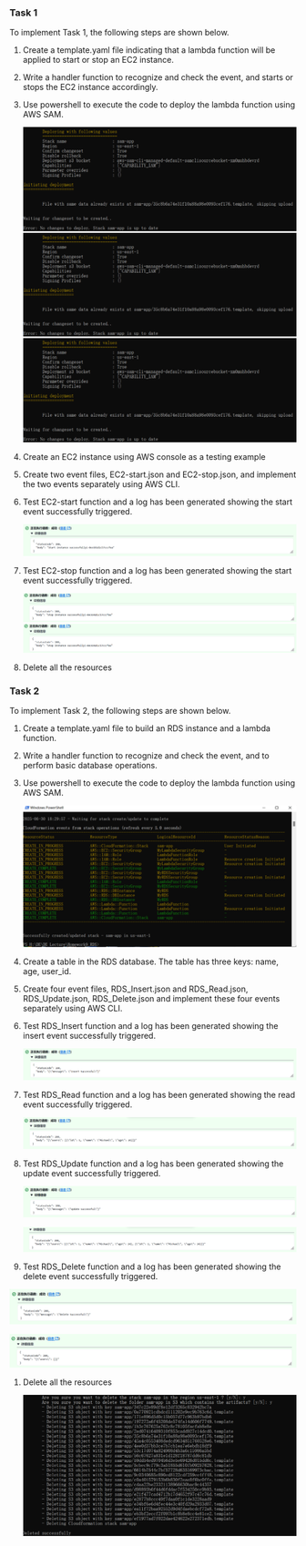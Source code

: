### Task 1

To implement Task 1, the following steps are shown below.

1.  Create a template.yaml file indicating that a lambda function will be applied to start or stop an EC2 instance.

2.  Write a handler function to recognize and check the event, and starts or stops the EC2 instance accordingly.

3.  Use powershell to execute the code to deploy the lambda function using AWS SAM.

    ![](README_md_files/977baf20-53a5-11f0-b17d-bb242a9eb7f2.jpeg?v=1&type=image)![](README_md_files/99d4ba50-53a5-11f0-b17d-bb242a9eb7f2.jpeg?v=1&type=image)![](README_md_files/9915d720-53a5-11f0-b17d-bb242a9eb7f2.jpeg?v=1&type=image)

4.  Create an EC2 instance using AWS console as a testing example

5.  Create two event files, EC2-start.json and EC2-stop.json, and implement the two events separately using AWS CLI.

6.  &#x20;Test EC2-start function and a log has been generated showing the start event successfully triggered.

    ![](README_md_files/3a2be180-53ac-11f0-95f4-1f6eab69fdc8.jpeg?v=1&type=image)

7.  Test EC2-stop function and a log has been generated showing the start event successfully triggered.

    ![](README_md_files/2415e3a0-53ac-11f0-95f4-1f6eab69fdc8.jpeg?v=1&type=image)![](README_md_files/2649daa0-53ac-11f0-95f4-1f6eab69fdc8.jpeg?v=1&type=image)

8.  Delete all the resources

### Task 2

To implement Task 2, the following steps are shown below.

1.  Create a template.yaml file to build an RDS instance and a lambda function.

2.  Write a handler function to recognize and check the event, and to perform basic database operations.&#x20;

3.  Use powershell to execute the code to deploy the lambda function using AWS SAM.

    ![](README_md_files/73cb0bf0-5604-11f0-845b-b31adf08ebfa.jpeg?v=1&type=image)

4.  Create a table in the RDS database. The table has three keys: name, age, user_id.

5.  Create four event files, RDS_Insert.json and RDS_Read.json, RDS_Update.json, RDS_Delete.json and implement these four events separately using AWS CLI.

6.  Test RDS_Insert function and a log has been generated showing the insert event successfully triggered.

    ![](README_md_files/9136d6b0-5609-11f0-845b-b31adf08ebfa.jpeg?v=1&type=image)

7.  Test RDS_Read function and a log has been generated showing the read event successfully triggered.

    ![](README_md_files/85f234b0-560a-11f0-845b-b31adf08ebfa.jpeg?v=1&type=image)

8.  Test RDS_Update function and a log has been generated showing the update event successfully triggered.

    ![](README_md_files/b9451a90-560e-11f0-845b-b31adf08ebfa.jpeg?v=1&type=image)

    ![](README_md_files/e7525970-560e-11f0-845b-b31adf08ebfa.jpeg?v=1&type=image)

9.  Test RDS_Delete function and a log has been generated showing the delete event successfully triggered.

![](README_md_files/3a238570-560f-11f0-845b-b31adf08ebfa.jpeg?v=1&type=image)

![](README_md_files/bc2a1ca0-560f-11f0-845b-b31adf08ebfa.jpeg?v=1&type=image)

1.  Delete all the resources

    ![](README_md_files/0d74f9f0-5614-11f0-845b-b31adf08ebfa.jpeg?v=1&type=image)
